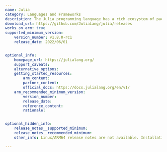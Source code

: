 ```yaml
---
name: Julia  
category: Languages and Frameworks
description: The Julia programming language has a rich ecosystem of packages that enhance its capabilities for various applications, including data analysis, scientific computing, machine learning.
download_url: https://github.com/JuliaLang/julia/releases
works_on_arm: true
supported_minimum_version:
    version_number: v1.8.0-rc1
    release_date: 2022/06/01


optional_info:
    homepage_url: https://julialang.org/
    support_caveats:
    alternative_options:
    getting_started_resources:
        arm_content: 
        partner_content: 
        official_docs: https://docs.julialang.org/en/v1/
    arm_recommended_minimum_version:
        version_number:
        release_date:
        reference_content:
        rationale: 


optional_hidden_info:
    release_notes__supported_minimum: 
    release_notes__recommended_minimum:
    other_info: Linux/ARM64 release notes are not available. Installation and testing are done via the [tar archive](https://github.com/JuliaLang/julia/releases/tag/v1.8.0-rc1).   

---
```

